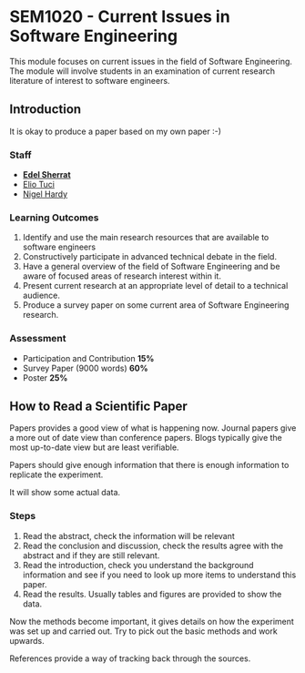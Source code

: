 # SEM1020 - Current Issues in Software Engineering

This module focuses on current issues in the field of Software Engineering. The module will involve students in an examination of current research literature of interest to software engineers.

## Introduction

It is okay to produce a paper based on my own paper :-)

### Staff

* **[Edel Sherrat](mailto:eds@aber.ac.uk)**
* [Elio Tuci](mailto:elt7@aber.ac.uk)
* [Nigel Hardy](mailto:nwh@aber.ac.uk)

### Learning Outcomes

1. Identify and use the main research resources that are available to software engineers
2. Constructively participate in advanced technical debate in the field.
3. Have a general overview of the field of Software Engineering and be aware of focused areas of research interest within it.
4. Present current research at an appropriate level of detail to a technical audience.
5. Produce a survey paper on some current area of Software Engineering research.

### Assessment

* Participation and Contribution **15%**
* Survey Paper (9000 words) **60%**
* Poster **25%**

## How to Read a Scientific Paper

Papers provides a good view of what is happening now. Journal papers give a more out of date view than conference papers. Blogs typically give the most up-to-date view but are least verifiable.

Papers should give enough information that there is enough information to replicate the experiment.

It will show some actual data.

### Steps

1. Read the abstract, check the information will be relevant
2. Read the conclusion and discussion, check the results agree with the abstract and if they are still relevant.
3. Read the introduction, check you understand the background information and see if you need to look up more items to understand this paper.
4. Read the results. Usually tables and figures are provided to show the data.

Now the methods become important, it gives details on how the experiment was set up and carried out. Try to pick out the basic methods and work upwards.

References provide a way of tracking back through the sources.

